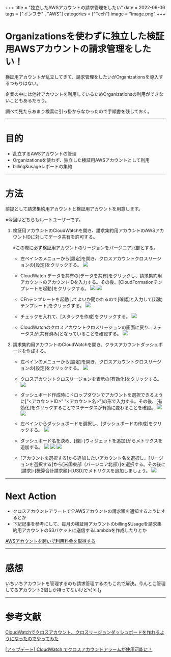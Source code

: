 +++
title = "独立したAWSアカウントの請求管理をしたい"
date  = 2022-06-06
tags  = ["インフラ" , "AWS"]
categories = ["Tech"]
image = "image.png"
+++

# Organizationsを使わずに独立した検証用AWSアカウントの請求管理をしたい！

検証用アカウントが乱立してきて、請求管理をしたいがOrganizationsを導入するつもりはない。

企業の中には他社アカウントを利用しているためOrganizationsの利用ができないこともあるだろう。

調べて見たらあまり検索に引っ掛からなかったので手順書を残しておく。

---

# 目的

- 乱立するAWSアカウントの管理
- Organizationsを使わず、独立した検証用AWSアカウントとして利用
- billing&usageレポートの集約

---

# 方法

前提として請求集約用アカウントと検証用アカウントを用意します。

※今回はどちらもルートユーザーです。

1. 検証用アカウントのCloudWatchを開き、請求集約用アカウントのAWSアカウントIDに対してデータ共有を許可する。

    ※この際に必ず検証用アカウントのリージョンをバージニア北部とする。

   - 左ペインのメニューから[設定]を開き、クロスアカウントクロスリージョンの[設定]をクリックする。
![](1.png)

   - CloudWatch データを共有の[データを共有]をクリックし、請求集約用アカウントのアカウントIDを入力する。その後、[CloudFormationテンプレートを起動]をクリックする。
![](2.png)
![](3.png)

   - CFnテンプレートを起動してよいか聞かれるので[確認]と入力して[起動テンプレート]をクリックする。
![](4.png)

   - チェックを入れて、[スタックを作成]をクリックする。
![](5.png)

   - CloudWatchのクロスアカウントクロスリージョンの画面に戻り、ステータスが[共有済み]となっていることを確認する。
![](6.png)

1. 請求集約用アカウントのCloudWatchを開き、クラスアカウントダッシュボードを作成する。
   
   - 左ペインのメニューから[設定]を開き、クロスアカウントクロスリージョンの[設定]をクリックする。
![](1.png)

   - クロスアカウントクロスリージョンを表示の[有効化]をクリックする。
![](7.png)

   - ダッシュボード作成時にドロップダウンでアカウントを選択できるように["<アカウントID>" "<アカウント名>"]の形で入力する。その後、[有効化]をクリックすることでステータスが有効に変わることを確認。
![](8.png)
![](9.png)

   - 左ペインからダッシュボードを選択し、[ダッシュボードの作成]をクリックする。
![](10.png)

   - ダッシュボード名を決め、[線]-[ウィジェットを追加]からメトリクスを追加する。
![](11.png)
![](12.png)
![](13.png)

   - [アカウントを選択する]から追加したいアカウント名を選択し、[リージョンを選択する]から[米国東部（バージニア北部）]を選択する。その後に[請求]-[概算合計請求額]-[USD]でメトリクスを追加しましょう。
![](14.png)

---

# Next Action
- クロスアカウントアラートで全AWSアカウントの請求額を通知するようにするとか
- 下記記事を参考にして、毎月の検証用アカウントのbilling&Usageを請求集約用アカウントのS3バケットに送信するLambdaを作成したりとか

[AWSアカウントを跨いで利用料金を取得する](https://qiita.com/takiguchi-yu/items/565abbcde1dcaaf75d12)

---

# 感想
いちいちアカウントを管理するのも請求管理するのもこれで解決。今んとこ管理してるアカウント2個しか持ってないけど٩( ᐛ )و

---

# 参考文献

[CloudWatchでクロスアカウント、クロスリージョンダッシュボードを作れるようになったのでやってみた](https://dev.classmethod.jp/articles/cross-account-cross-region-dashboards-with-amazon-cloudwatch/)

[[アップデート] CloudWatch でクロスアカウントアラームが使用可能に！](https://dev.classmethod.jp/articles/cloudwatch-cross-account-alarms/)

